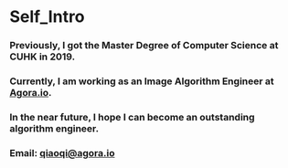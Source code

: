 # Self_Intro

### Previously, I got the Master Degree of Computer Science at CUHK in 2019.

### Currently, I am working as an Image Algorithm Engineer at [Agora.io](https://www.agora.io/cn/).

### In the near future, I hope I can become an outstanding algorithm engineer.

### Email: qiaoqi@agora.io
